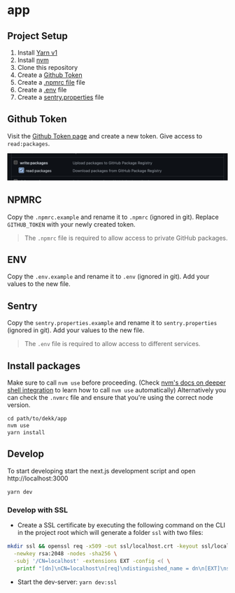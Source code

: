 # app

## Project Setup

1. Install [Yarn v1](https://yarnpkg.com/getting-started/install)
2. Install [nvm](https://github.com/nvm-sh/nvm#installing-and-updating)
3. Clone this repository
4. Create a [Github Token](#github-token)
5. Create a [.npmrc file](#npmrc) file
6. Create a [.env](#env) file
7. Create a [sentry.properties](#sentry) file

## Github Token

Visit the [Github Token page](https://github.com/settings/tokens/new) and create a new token.
Give access to `read:packages`.

![Github Token](./docs/github-app.png)

## NPMRC

Copy the `.npmrc.example` and rename it to `.npmrc` (ignored in git).
Replace `GITHUB_TOKEN` with your newly created token.

> The `.npmrc` file is required to allow access to private GitHub packages.

## ENV

Copy the `.env.example` and rename it to `.env` (ignored in git).
Add your values to the new file.

## Sentry

Copy the `sentry.properties.example` and rename it to `sentry.properties` (ignored in git).
Add your values to the new file.

> The `.env` file is required to allow access to different services.

## Install packages

Make sure to call `nvm use` before proceeding.
(Check [nvm's docs on deeper shell integration](https://github.com/nvm-sh/nvm#deeper-shell-integration)
to learn how to call `nvm use` automatically)
Alternatively you can check the `.nvmrc` file and ensure that you're using the correct node version.

```
cd path/to/dekk/app
nvm use
yarn install
```

## Develop

To start developing start the next.js development script and open http://localhost:3000

```sh
yarn dev
```

### Develop with SSL

* Create a SSL certificate by executing the following command on the CLI in the project root which will generate a folder `ssl` with two files:

```bash
mkdir ssl && openssl req -x509 -out ssl/localhost.crt -keyout ssl/localhost.key \
  -newkey rsa:2048 -nodes -sha256 \
  -subj '/CN=localhost' -extensions EXT -config <( \
   printf "[dn]\nCN=localhost\n[req]\ndistinguished_name = dn\n[EXT]\nsubjectAltName=DNS:localhost\nkeyUsage=digitalSignature\nextendedKeyUsage=serverAuth")
```

* Start the dev-server: `yarn dev:ssl`
